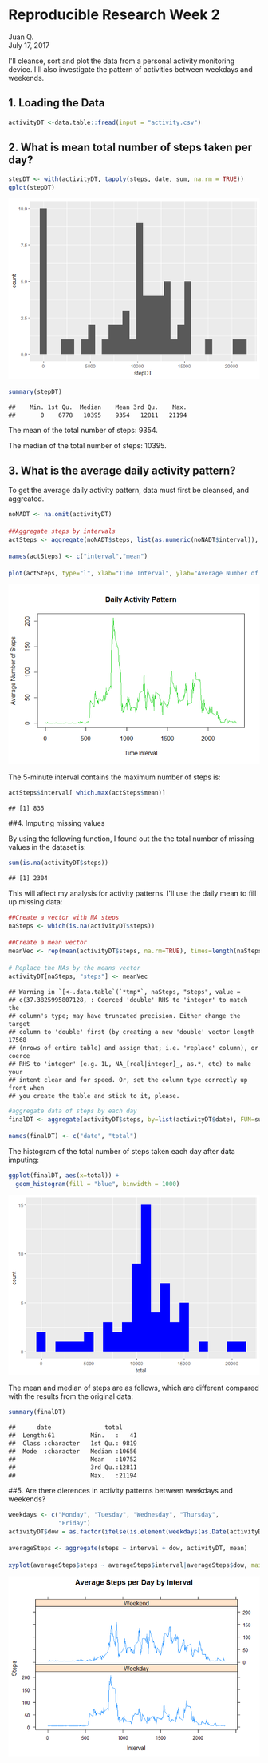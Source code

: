 # Reproducible Research Week 2
Juan Q.  
July 17, 2017  

I'll cleanse, sort and plot the data from a personal activity monitoring device. I'll also investigate the pattern of activities between weekdays and weekends.



## 1. Loading the Data


```r
activityDT <-data.table::fread(input = "activity.csv")
```

## 2. What is mean total number of steps taken per day?


```r
stepDT <- with(activityDT, tapply(steps, date, sum, na.rm = TRUE))
qplot(stepDT)
```

![](figure/unnamed-chunk-3-1.png)<!-- -->

```r
summary(stepDT)
```

```
##    Min. 1st Qu.  Median    Mean 3rd Qu.    Max. 
##       0    6778   10395    9354   12811   21194
```

The mean of the total number of steps: 9354.

The median of the total number of steps: 10395.

## 3. What is the average daily activity pattern?

To get the average daily activity pattern, data must first be cleansed, and aggreated.


```r
noNADT <- na.omit(activityDT)

##Aggregate steps by intervals
actSteps <- aggregate(noNADT$steps, list(as.numeric(noNADT$interval)), FUN="mean")

names(actSteps) <- c("interval","mean")

plot(actSteps, type="l", xlab="Time Interval", ylab="Average Number of Steps", main="Daily Activity Pattern", col=3)
```

![](figure/unnamed-chunk-4-1.png)<!-- -->

The 5-minute interval contains the maximum number of steps is:


```r
actSteps$interval[ which.max(actSteps$mean)]
```

```
## [1] 835
```

##4. Imputing missing values

By using the following function, I found out the the total number of missing values in the dataset is:

```r
sum(is.na(activityDT$steps)) 
```

```
## [1] 2304
```

This will affect my analysis for activity patterns. I'll use the daily mean to fill up missing data:


```r
##Create a vector with NA steps
naSteps <- which(is.na(activityDT$steps))

##Create a mean vector
meanVec <- rep(mean(activityDT$steps, na.rm=TRUE), times=length(naSteps))

# Replace the NAs by the means vector
activityDT[naSteps, "steps"] <- meanVec
```

```
## Warning in `[<-.data.table`(`*tmp*`, naSteps, "steps", value =
## c(37.3825995807128, : Coerced 'double' RHS to 'integer' to match the
## column's type; may have truncated precision. Either change the target
## column to 'double' first (by creating a new 'double' vector length 17568
## (nrows of entire table) and assign that; i.e. 'replace' column), or coerce
## RHS to 'integer' (e.g. 1L, NA_[real|integer]_, as.*, etc) to make your
## intent clear and for speed. Or, set the column type correctly up front when
## you create the table and stick to it, please.
```

```r
#aggregate data of steps by each day
finalDT <- aggregate(activityDT$steps, by=list(activityDT$date), FUN=sum)

names(finalDT) <- c("date", "total")
```

The histogram of the total number of steps taken each day after data imputing:

```r
ggplot(finalDT, aes(x=total)) + 
  geom_histogram(fill = "blue", binwidth = 1000)
```

![](figure/unnamed-chunk-8-1.png)<!-- -->

The mean and median of steps are as follows, which are different compared with the results from the original data:

```r
summary(finalDT)
```

```
##      date               total      
##  Length:61          Min.   :   41  
##  Class :character   1st Qu.: 9819  
##  Mode  :character   Median :10656  
##                     Mean   :10752  
##                     3rd Qu.:12811  
##                     Max.   :21194
```



##5. Are there dierences in activity patterns between weekdays and weekends?


```r
weekdays <- c("Monday", "Tuesday", "Wednesday", "Thursday", 
              "Friday")
activityDT$dow = as.factor(ifelse(is.element(weekdays(as.Date(activityDT$date)),weekdays), "Weekday", "Weekend"))

averageSteps <- aggregate(steps ~ interval + dow, activityDT, mean)

xyplot(averageSteps$steps ~ averageSteps$interval|averageSteps$dow, main="Average Steps per Day by Interval",xlab="Interval", ylab="Steps",layout=c(1,2), type="l")
```

![](figure/unnamed-chunk-10-1.png)<!-- -->

